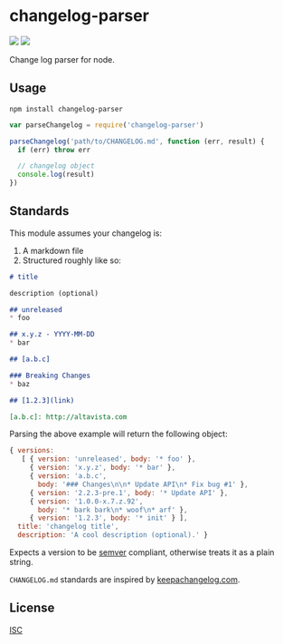 # changelog-parser

[![](https://img.shields.io/npm/v/changelog-parser.svg?style=flat-square)](https://www.npmjs.com/package/changelog-parser)
[![](https://img.shields.io/travis/ngoldman/changelog-parser.svg?style=flat-square)](https://travis-ci.org/ngoldman/changelog-parser)

Change log parser for node.

## Usage

```
npm install changelog-parser
```

```js
var parseChangelog = require('changelog-parser')

parseChangelog('path/to/CHANGELOG.md', function (err, result) {
  if (err) throw err

  // changelog object
  console.log(result)
})
```

## Standards

This module assumes your changelog is:

1. A markdown file
1. Structured roughly like so:

```md
# title

description (optional)

## unreleased
* foo

## x.y.z - YYYY-MM-DD
* bar

## [a.b.c]

### Breaking Changes
* baz

## [1.2.3](link)

[a.b.c]: http://altavista.com
```

Parsing the above example will return the following object:

```js
{ versions:
   [ { version: 'unreleased', body: '* foo' },
     { version: 'x.y.z', body: '* bar' },
     { version: 'a.b.c',
       body: '### Changes\n\n* Update API\n* Fix bug #1' },
     { version: '2.2.3-pre.1', body: '* Update API' },
     { version: '1.0.0-x.7.z.92',
       body: '* bark bark\n* woof\n* arf' },
     { version: '1.2.3', body: '* init' } ],
  title: 'changelog title',
  description: 'A cool description (optional).' }
```

Expects a version to be [semver](http://semver.org/) compliant, otherwise treats it as a plain string.

`CHANGELOG.md` standards are inspired by [keepachangelog.com](http://keepachangelog.com/).

## License

[ISC](LICENSE.md)
